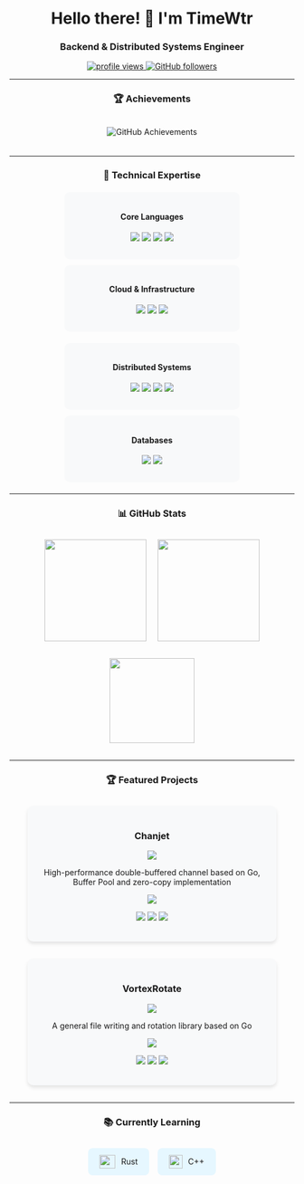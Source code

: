 <h1 align="center">Hello there! 👋 I'm TimeWtr</h1>
<h3 align="center">Backend & Distributed Systems Engineer</h3>

<p align="center">
  <a href="https://github.com/TimeWtr">
    <img src="https://komarev.com/ghpvc/?username=TimeWtr&label=Profile%20Views&color=blue&style=flat-square" alt="profile views" />
  </a>
  <a href="https://github.com/TimeWtr?tab=followers">
    <img src="https://img.shields.io/github/followers/TimeWtr?label=Followers&style=social" alt="GitHub followers" />
  </a>
</p>

---

<div align="center">

### 🏆 Achievements

<div style="display: flex; justify-content: center; flex-wrap: wrap; gap: 10px; margin: 20px 0;">
<p align="center">
  <img src="https://github-profile-trophy.vercel.app/?username=TimeWtr&theme=flat&column=4&margin-w=15&margin-h=15" alt="GitHub Achievements">
</p>
</div>

---


### 🚀 Technical Expertise

<div style="display: flex; justify-content: center; flex-wrap: wrap; gap: 10px; margin: 20px 0;">
  <div style="background: #f8f9fa; border-radius: 10px; padding: 15px; width: 280px;">
    <h4>Core Languages</h4>
    <p>
      <img src="https://img.shields.io/badge/Go-00ADD8?logo=go&logoColor=white" />
      <img src="https://img.shields.io/badge/Python-3776AB?logo=python&logoColor=white" />
      <img src="https://img.shields.io/badge/Rust-000000?logo=rust&logoColor=white" />
      <img src="https://img.shields.io/badge/C%2B%2B-00599C?logo=c%2B%2B&logoColor=white" />
    </p>
  </div>

  <div style="background: #f8f9fa; border-radius: 10px; padding: 15px; width: 280px;">
    <h4>Cloud & Infrastructure</h4>
    <p>
      <img src="https://img.shields.io/badge/Docker-2496ED?logo=docker&logoColor=white" />
      <img src="https://img.shields.io/badge/Kubernetes-326CE5?logo=kubernetes&logoColor=white" />
      <img src="https://img.shields.io/badge/AWS-232F3E?logo=amazonaws&logoColor=white" />
    </p>
  </div>
</div>

<div style="display: flex; justify-content: center; flex-wrap: wrap; gap: 10px; margin: 20px 0;">
  <div style="background: #f8f9fa; border-radius: 10px; padding: 15px; width: 280px;">
    <h4>Distributed Systems</h4>
    <p>
      <img src="https://img.shields.io/badge/gRPC-4285F4?logo=google&logoColor=white" />
      <img src="https://img.shields.io/badge/Protocol%20Buffers-3178C6?logo=protobuf&logoColor=white" />
      <img src="https://img.shields.io/badge/Apache%20Kafka-231F20?logo=apachekafka&logoColor=white" />
      <img src="https://img.shields.io/badge/Redis-DC382D?logo=redis&logoColor=white" />
    </p>
  </div>

  <div style="background: #f8f9fa; border-radius: 10px; padding: 15px; width: 280px;">
    <h4>Databases</h4>
    <p>
      <img src="https://img.shields.io/badge/MongoDB-47A248?logo=mongodb&logoColor=white" />
      <img src="https://img.shields.io/badge/MySQL-4479A1?logo=mysql&logoColor=white" />
    </p>
  </div>
</div>

---

### 📊 GitHub Stats

<div style="display: flex; justify-content: center; flex-wrap: wrap; gap: 20px; margin: 30px 0;">
  <a href="https://github.com/TimeWtr">
    <img height="180em" src="https://github-readme-stats.vercel.app/api?username=TimeWtr&show_icons=true&theme=default&bg_color=ffffff&title_color=0366d6&text_color=24292e&icon_color=0366d6&border_color=e1e4e8&include_all_commits=true&count_private=true" />
  </a>
  <a href="https://github.com/TimeWtr">
    <img height="180em" src="https://github-readme-stats.vercel.app/api/top-langs/?username=TimeWtr&layout=compact&theme=default&bg_color=ffffff&title_color=0366d6&text_color=24292e&border_color=e1e4e8&langs_count=6&hide=html,css,scss,less" />
  </a>
</div>

<div style="display: flex; justify-content: center; margin: 30px 0;">
  <a href="https://github.com/TimeWtr">
    <img height="150em" src="https://github-readme-streak-stats.herokuapp.com/?user=TimeWtr&theme=default&background=ffffff&stroke=e1e4e8&ring=0366d6&fire=FF7800&currStreakNum=24292e&sideNums=24292e&sideLabels=24292e&dates=586069&border=e1e4e8" />
  </a>
</div>

---


### 🏆 Featured Projects

<div style="display: flex; justify-content: center; flex-wrap: wrap; gap: 30px; margin: 30px 0;">
  <div style="background: #f8f9fa; border-radius: 10px; padding: 20px; width: 400px; box-shadow: 0 4px 6px rgba(0,0,0,0.1);">
    <h3 align="center">Chanjet</h3>
    <div align="center">  
      <a href="https://github.com/TimeWtr/Chanjet">
        <img src="https://github-readme-stats.vercel.app/api/pin/?username=TimeWtr&repo=Chanjet&theme=default&bg_color=ffffff&title_color=0366d6&text_color=24292e&border_color=e1e4e8" />
      </a>
      <p>High-performance double-buffered channel based on Go, Buffer Pool and zero-copy implementation</p>
      <img src="https://img.shields.io/github/stars/TimeWtr/Chanjet?style=flat&label=Stars&logo=github&color=blue" />
      <p>
        <img src="https://img.shields.io/badge/Go-00ADD8" />
        <img src="https://img.shields.io/badge/High--Performance-important" />
        <img src="https://img.shields.io/badge/Zero--Copy-blueviolet" />
      </p>
    </div>
  </div>

  <div style="background: #f8f9fa; border-radius: 10px; padding: 20px; width: 400px; box-shadow: 0 4px 6px rgba(0,0,0,0.1);">
    <h3 align="center">VortexRotate</h3>
    <div align="center">
      <a href="https://github.com/TimeWtr/vortexrotate">
        <img src="https://github-readme-stats.vercel.app/api/pin/?username=TimeWtr&repo=vortexrotate&theme=default&bg_color=ffffff&title_color=0366d6&text_color=24292e&border_color=e1e4e8" />
      </a>
      <p>A general file writing and rotation library based on Go</p>
      <img src="https://img.shields.io/github/stars/TimeWtr/vortexrotate?style=flat&label=Stars&logo=github&color=blue" />
      <p>
        <img src="https://img.shields.io/badge/Go-00ADD8" />
        <img src="https://img.shields.io/badge/File%20Management-success" />
        <img src="https://img.shields.io/badge/Library-9cf" />
      </p>
    </div>
  </div>
</div>

---

### 📚 Currently Learning

<div style="display: flex; justify-content: center; gap: 15px; margin: 30px 0;">
  <div style="background: #e6f7ff; border-radius: 8px; padding: 12px 20px; display: flex; align-items: center;">
    <img src="https://img.shields.io/badge/Rust-000000?logo=rust&logoColor=white" width="28" height="24" style="margin-right: 10px;"/>
    <span>Rust</span>
  </div>

  <div style="background: #e6f7ff; border-radius: 8px; padding: 12px 20px; display: flex; align-items: center;">
    <img src="https://cdn.jsdelivr.net/gh/devicons/devicon/icons/cplusplus/cplusplus-plain.svg" width="24" height="24" style="margin-right: 10px;"/>
    <span>C++</span>
  </div>
</div>
</div>
